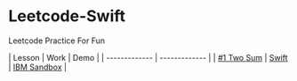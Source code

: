 # Leetcode-Swift

Leetcode Practice For Fun

| Lesson  | Work | Demo |
| ------------- | ------------- |
| [#1 Two Sum](https://leetcode.com/problems/two-sum/)  | [Swift](https://github.com/kevinzhow/Leetcode-Swift/blob/master/TwoSum.swift)  | [IBM Sandbox](http://swiftlang.ng.bluemix.net/#/repl/57af57203451d5f71ad95d38) |
